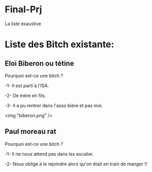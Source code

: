 # Final-Prj
La liste exaustive
<html>

<head>
<title>Liste Bitch</title>
</head>

<body> 
<h1>Liste des Bitch existante:</h1>
<h2>Eloi Biberon ou tétine </h2>
<p> Pourquoi est-ce une bitch ?</p>

<p>-1- Il est parti à l'ISA.</p>
<P>-2- De mère en fils. </p>
<P>-3- Il a pu rentrer dans l'asso bière et pas moi.</p>

<img "biberon.png" />

<h2>Paul moreau rat</h2>
<p> Pourquoi est-ce une bitch ?</P>
<p> -1- Il ne nous attend pas dans les escalier.</p> 
<P> -2- Nous oblige à le rejoindre alors qu'on était en train de manger !! </p>

